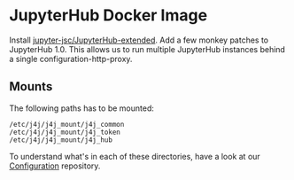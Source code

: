 # JupyterHub Docker Image
Install [jupyter-jsc/JupyterHub-extended](https://github.com/jupyter-jsc/JupyterHub-extended).
Add a few monkey patches to JupyterHub 1.0. This allows us to run multiple JupyterHub instances behind a single configuration-http-proxy.

## Mounts
The following paths has to be mounted:
```
/etc/j4j/j4j_mount/j4j_common
/etc/j4j/j4j_mount/j4j_token
/etc/j4j/j4j_mount/j4j_hub
```
To understand what's in each of these directories, have a look at our [Configuration](https://github.com/jupyter-jsc/Configuration) repository.
